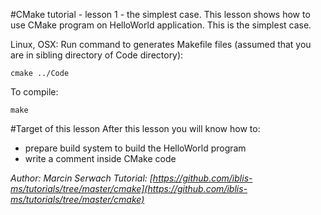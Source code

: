 #CMake tutorial - lesson 1 - the simplest case.
This lesson shows how to use CMake program on HelloWorld application. This is the simplest case.

Linux, OSX: Run command to generates Makefile files (assumed that you are in sibling directory of Code directory):
```
cmake ../Code
```
To compile:
```
make
```

#Target of this lesson
After this lesson you will know how to:
- prepare build system to build the HelloWorld program
- write a comment inside CMake code

*Author: Marcin Serwach*
*Tutorial: [https://github.com/iblis-ms/tutorials/tree/master/cmake](https://github.com/iblis-ms/tutorials/tree/master/cmake)*
